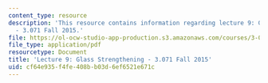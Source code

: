 ```yaml
---
content_type: resource
description: 'This resource contains information regarding lecture 9: Glass strengthening
  - 3.071 Fall 2015.'
file: https://ol-ocw-studio-app-production.s3.amazonaws.com/courses/3-071-amorphous-materials-fall-2015/cf64e935f4fe408bb03d6ef6521e671c_MIT3_071F15_Lecture9.pdf
file_type: application/pdf
resourcetype: Document
title: 'Lecture 9: Glass Strengthening - 3.071 Fall 2015'
uid: cf64e935-f4fe-408b-b03d-6ef6521e671c
---
```

